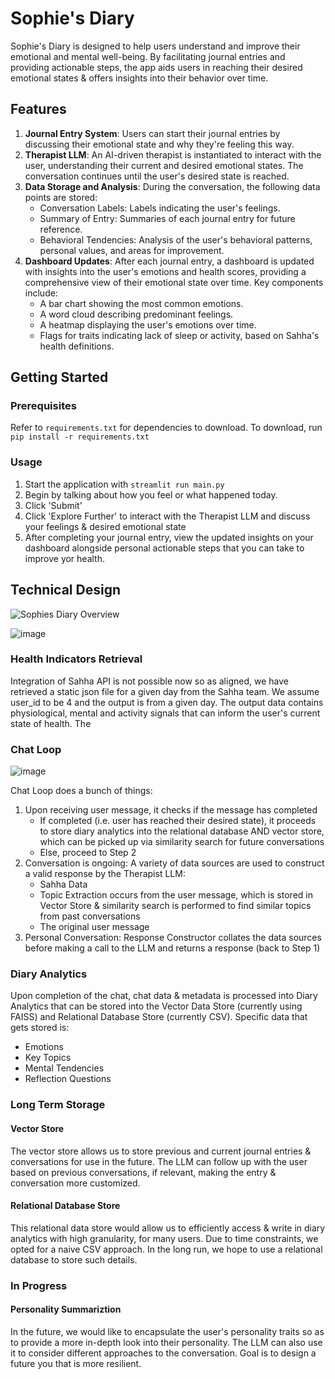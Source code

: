 # Sophie's Diary
Sophie's Diary is designed to help users understand and improve their emotional and mental well-being. By facilitating journal entries and providing actionable steps, the app aids users in reaching their desired emotional states & offers insights into their behavior over time.

## Features
1. **Journal Entry System**: Users can start their journal entries by discussing their emotional state and why they're feeling this way.
2. **Therapist LLM**: An AI-driven therapist is instantiated to interact with the user, understanding their current and desired emotional states. The conversation continues until the user's desired state is reached.
3. **Data Storage and Analysis**: During the conversation, the following data points are stored:
    - Conversation Labels: Labels indicating the user's feelings.
    - Summary of Entry: Summaries of each journal entry for future reference.
    - Behavioral Tendencies: Analysis of the user's behavioral patterns, personal values, and areas for improvement.
4. **Dashboard Updates**: After each journal entry, a dashboard is updated with insights into the user's emotions and health scores, providing a comprehensive view of their emotional state over time. Key components include:
    - A bar chart showing the most common emotions.
    - A word cloud describing predominant feelings.
    - A heatmap displaying the user's emotions over time.
    - Flags for traits indicating lack of sleep or activity, based on Sahha's health definitions.

## Getting Started

### Prerequisites
Refer to `requirements.txt` for dependencies to download. To download, run `pip install -r requirements.txt`

### Usage
1. Start the application with `streamlit run main.py`
2. Begin by talking about how you feel or what happened today.
3. Click 'Submit'
4. Click 'Explore Further' to interact with the Therapist LLM and discuss your feelings & desired emotional state
5. After completing your journal entry, view the updated insights on your dashboard alongside personal actionable steps that you can take to improve yor health.

## Technical Design
![Sophies Diary Overview](https://github.com/kenliong/sophie_diary/assets/71979039/a4252a9b-9c88-42bc-af85-3bac8efffbaa)

![image](https://github.com/kenliong/sophie_diary/assets/52147112/18edb372-8b45-467b-8635-8e4d4c65fd80)

### Health Indicators Retrieval

Integration of Sahha API is not possible now so as aligned, we have retrieved a static json file for a given day from the Sahha team. We assume user_id to be 4 and the output is from a given day. The output data contains physiological, mental and activity signals that can inform the user's current state of health. The

### Chat Loop

![image](https://github.com/kenliong/sophie_diary/assets/52147112/4530412d-3cfc-4aa5-af19-d0676fd2c156)


Chat Loop does a bunch of things:
1. Upon receiving user message, it checks if the message has completed
    - If completed (i.e. user has reached their desired state), it proceeds to store diary analytics into the relational database AND vector store, which can be picked up via similarity search for future conversations
    - Else, proceed to Step 2
2. Conversation is ongoing: A variety of data sources are used to construct a valid response by the Therapist LLM:
    - Sahha Data
    - Topic Extraction occurs from the user message, which is stored in Vector Store & similarity search is performed to find similar topics from past conversations
    - The original user message
3. Personal Conversation: Response Constructor collates the data sources before making a call to the LLM and returns a response (back to Step 1)


### Diary Analytics

Upon completion of the chat, chat data & metadata is processed into Diary Analytics that can be stored into the Vector Data Store (currently using FAISS) and Relational Database Store (currently CSV). Specific data that gets stored is:

- Emotions
- Key Topics
- Mental Tendencies
- Reflection Questions

### Long Term Storage

#### Vector Store

The vector store allows us to store previous and current journal entries & conversations for use in the future. The LLM can follow up with the user based on previous conversations, if relevant, making the entry & conversation more customized.

#### Relational Database Store

This relational data store would allow us to efficiently access & write in diary analytics with high granularity, for many users. Due to time constraints, we opted for a naive CSV approach. In the long run, we hope to use a relational database to store such details.

### In Progress

#### Personality Summariztion

In the future, we would like to encapsulate the user's personality traits so as to provide a more in-depth look into their personality. The LLM can also use it to consider different approaches to the conversation. Goal is to design a future you that is more resilient.
